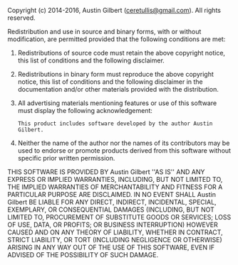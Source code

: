 Copyright (c) 2014-2016, Austin Gilbert (ceretullis@gmail.com). All rights reserved.

Redistribution and use in source and binary forms, with or without modification, are permitted provided that the following conditions are met:

1. Redistributions of source code must retain the above copyright notice, this list of conditions and the following disclaimer.

2. Redistributions in binary form must reproduce the above copyright notice, this list of conditions and the following disclaimer in the documentation and/or other materials provided with the distribution.

3. All advertising materials mentioning features or use of this software must display the following acknowledgement:

       This product includes software developed by the author Austin Gilbert.

4. Neither the name of the author nor the
   names of its contributors may be used to endorse or promote products
   derived from this software without specific prior written permission.

THIS SOFTWARE IS PROVIDED BY Austin Gilbert ''AS IS'' AND ANY EXPRESS OR IMPLIED WARRANTIES, INCLUDING, BUT NOT LIMITED TO, THE IMPLIED WARRANTIES OF MERCHANTABILITY AND FITNESS FOR A PARTICULAR PURPOSE ARE DISCLAIMED. IN NO EVENT SHALL Austin Gilbert BE LIABLE FOR ANY DIRECT, INDIRECT, INCIDENTAL, SPECIAL, EXEMPLARY, OR CONSEQUENTIAL DAMAGES (INCLUDING, BUT NOT LIMITED TO, PROCUREMENT OF SUBSTITUTE GOODS OR SERVICES; LOSS OF USE, DATA, OR PROFITS; OR BUSINESS INTERRUPTION) HOWEVER CAUSED AND ON ANY THEORY OF LIABILITY, WHETHER IN CONTRACT, STRICT LIABILITY, OR TORT (INCLUDING NEGLIGENCE OR OTHERWISE) ARISING IN ANY WAY OUT OF THE USE OF THIS SOFTWARE, EVEN IF ADVISED OF THE POSSIBILITY OF SUCH DAMAGE.
